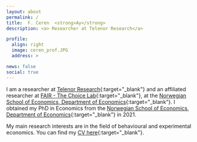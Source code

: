 ```yaml
---
layout: about
permalink: /
title:  F. Ceren  <strong>Ay</strong>
description: <a> Researcher at Telenor Research</a>

profile:
  align: right
  image: ceren_prof.JPG
  address: >

news: false
social: true
---
```


I am a researcher at [Telenor Research](https://www.telenor.com/innovation/research/){:target="\_blank"} and an affiliated researcher at [FAIR - The Choice Lab](https://www.nhh.no/en/research-centres/fair/about/){:target="\_blank"}, at the [Norwegian School of Economics, Department of Economics](https://www.nhh.no/en/departments/economics/){:target="\_blank"}.  I obtained my PhD in Economics from the [Norwegian School of Economics, Department of Economics](https://www.nhh.no/en/departments/economics/){:target="\_blank"} in 2021.

My main research interests are in the field of behavioural and experimental economics.
You can find my [CV here](/assets/pdf/Ay_CV_Update.pdf){:target="\_blank"}.


